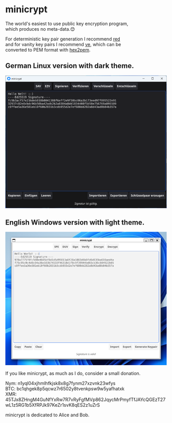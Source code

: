 # minicrypt

The world's easiest to use public key encryption program,  
which produces no meta-data.😊

For deterministic key pair generation I recommend [red](https://github.com/706f6c6c7578/red)  
and for vanity key pairs I recommend [ve](https://github.com/706f6c6c7578/ve), which can be   
converted to PEM format with [hex2pem](https://github.com/706f6c6c7578/hex2pem).

## German Linux version with dark theme.
![minicrypt German Version Windows with dark theme](img/minicrypt-de.png)

##  English Windows version with light theme.
![minicrypt English Version Linux with light theme](img/minicrypt-en.png)

If you like minicrypt, as much as I do, consider a small donation.  

Nym: n1yql04xjhmlhfkjsk8x8g7fynm27xzvnk23wfys   
BTC: bc1qhgek8p5qcwz7r6502y8tvenkpsw9w5yafhatxk    
XMR: 45TJx8ZHngM4GuNfYxRw7R7vRyFgfMVp862JqycMrPmyfTfJAYcQGEzT27wL1z5RG1b5XfRPJk97KeZr1svK8qES2z1uZrS

minicrypt is dedicated to Alice and Bob.


